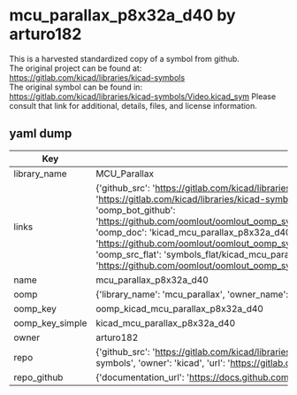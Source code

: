 # mcu_parallax_p8x32a_d40 by arturo182  
This is a harvested standardized copy of a symbol from github.  
The original project can be found at:  
https://gitlab.com/kicad/libraries/kicad-symbols  
The original symbol can be found in:
https://gitlab.com/kicad/libraries/kicad-symbols/Video.kicad_sym
Please consult that link for additional, details, files, and license information.  
## yaml dump  
| Key | Value |  
| --- | --- |  
| library_name | MCU_Parallax |  
| links | {'github_src': 'https://gitlab.com/kicad/libraries/kicad-symbols/Video.kicad_sym', 'github_src_repo': 'https://gitlab.com/kicad/libraries/kicad-symbols', 'oomp_bot': 'kicad_mcu_parallax_p8x32a_d40/working', 'oomp_bot_github': 'https://github.com/oomlout/oomlout_oomp_symbol_bot/tree/main/kicad_mcu_parallax_p8x32a_d40/working', 'oomp_doc': 'kicad_mcu_parallax_p8x32a_d40/working', 'oomp_doc_github': 'https://github.com/oomlout/oomlout_oomp_symbol_doc/tree/main/kicad_mcu_parallax_p8x32a_d40/working', 'oomp_src_flat': 'symbols_flat/kicad_mcu_parallax_p8x32a_d40/working', 'oomp_src_flat_github': 'https://github.com/oomlout/oomlout_oomp_symbol_src/tree/main/kicad_mcu_parallax_p8x32a_d40/working'} |  
| name | mcu_parallax_p8x32a_d40 |  
| oomp | {'library_name': 'mcu_parallax', 'owner_name': 'kicad', 'symbol_name': 'mcu_parallax_p8x32a_d40'} |  
| oomp_key | oomp_kicad_mcu_parallax_p8x32a_d40 |  
| oomp_key_simple | kicad_mcu_parallax_p8x32a_d40 |  
| owner | arturo182 |  
| repo | {'github_src': 'https://gitlab.com/kicad/libraries/kicad-symbols/Video.kicad_sym', 'name': 'libraries/kicad-symbols', 'owner': 'kicad', 'url': 'https://gitlab.com/kicad/libraries/kicad-symbols'} |  
| repo_github | {'documentation_url': 'https://docs.github.com/rest/repos/repos#get-a-repository', 'message': 'Not Found'} |  

